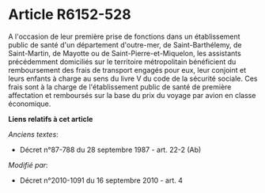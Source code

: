 # Article R6152-528

A l'occasion de leur première prise de fonctions dans un établissement public de santé d'un département d'outre-mer, de
Saint-Barthélemy, de Saint-Martin, de Mayotte ou de Saint-Pierre-et-Miquelon, les assistants précédemment domiciliés sur le
territoire métropolitain bénéficient du remboursement des frais de transport engagés pour eux, leur conjoint et leurs enfants
à charge au sens du livre V du code de la sécurité sociale. Ces frais sont à la charge de l'établissement public de santé de
première affectation et remboursés sur la base du prix du voyage par avion en classe économique.

**Liens relatifs à cet article**

_Anciens textes_:

  - Décret n°87-788 du 28 septembre 1987 - art. 22-2 (Ab)

_Modifié par_:

  - Décret n°2010-1091 du 16 septembre 2010 - art. 4
